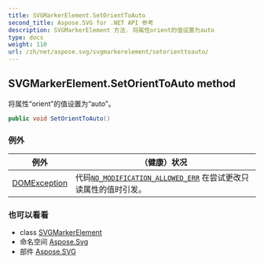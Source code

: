 ```yaml
---
title: SVGMarkerElement.SetOrientToAuto
second_title: Aspose.SVG for .NET API 参考
description: SVGMarkerElement 方法. 将属性orient的值设置为auto
type: docs
weight: 110
url: /zh/net/aspose.svg/svgmarkerelement/setorienttoauto/
---
```

## SVGMarkerElement.SetOrientToAuto method

将属性“orient”的值设置为“auto”。

```csharp
public void SetOrientToAuto()
```

### 例外

| 例外 | （健康）状况 |
| --- | --- |
| [DOMException](../../../aspose.svg.dom/domexception/) | 代码[`NO_MODIFICATION_ALLOWED_ERR`](../../../aspose.svg.dom/domexception/no_modification_allowed_err/) 在尝试更改只读属性的值时引发。 |

### 也可以看看

* class [SVGMarkerElement](../)
* 命名空间 [Aspose.Svg](../../svgmarkerelement/)
* 部件 [Aspose.SVG](../../../)



